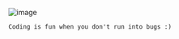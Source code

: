 

![image](https://user-images.githubusercontent.com/122832232/223120834-8886744d-19d6-470c-9638-39a6b1b0cdfd.png)
```
Coding is fun when you don't run into bugs :)

```



